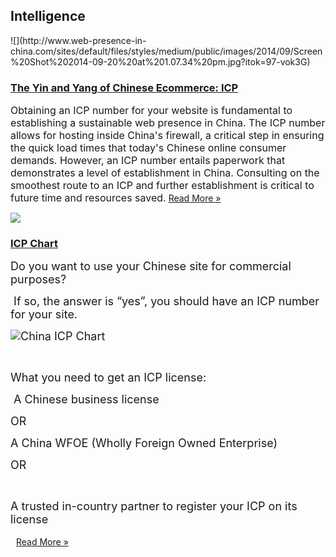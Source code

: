 ## Intelligence
 <div class="intelligence-items"> <article class="intelligence-item"> ![](http://www.web-presence-in-china.com/sites/default/files/styles/medium/public/images/2014/09/Screen%20Shot%202014-09-20%20at%201.07.34%20pm.jpg?itok=97-vok3G) <div class="intelligence-item-content"> 

### [The Yin and Yang of Chinese Ecommerce: ICP](http://www.chinadigitalreview.com/chinese-ecommerce-the-yin-and-yang/ "The Yin and Yang of Chinese Ecommerce: ICP")

<span style="font-size: medium;">Obtaining an ICP number for your website is fundamental to establishing a sustainable web presence in China. The ICP number allows for hosting inside China&apos;s firewall, a critical step in ensuring the quick load times that today&apos;s Chinese online consumer demands. However, an ICP number entails paperwork that demonstrates a level of establishment in China. Consulting on the smoothest route to an ICP and further establishment is critical to future time and resources saved.</span>
 [Read More &#xBB;](http://www.chinadigitalreview.com/chinese-ecommerce-the-yin-and-yang/ "The Yin and Yang of Chinese Ecommerce: ICP") </div> </article> <article class="intelligence-item"> ![](http://www.web-presence-in-china.com/sites/default/files/styles/medium/public/images/2014/10/Screen%20Shot%202014-10-21%20at%2011.40.32%20am.jpg?itok=GcP8FSK7) <div class="intelligence-item-content"> 

### [ICP Chart](http://www.chinadigitalreview.com/china-icp-chart/ "ICP Chart")

<span style="-webkit-font-smoothing: antialiased; font-family: inherit; font-weight: inherit; font-style: inherit; font-size: large;">Do you want to use your Chinese site for commercial purposes?</span>

<span style="-webkit-font-smoothing: antialiased; font-family: inherit; font-weight: inherit; font-style: inherit; font-size: large;">&#xA0;If so, the answer is &#x201C;yes&#x201D;, you should have an ICP number for your site.</span>

<span style="-webkit-font-smoothing: antialiased; font-family: inherit; font-weight: inherit; font-style: inherit; font-size: large;">![China ICP Chart](/sites/default/files/Screen%20Shot%202014-10-21%20at%2011.42.14%20am.jpg)</span>

&#xA0;

<span style="-webkit-font-smoothing: antialiased; font-family: inherit; font-weight: inherit; font-style: inherit; font-size: large;">What you need to get an ICP license:</span>

<span style="-webkit-font-smoothing: antialiased; font-family: inherit; font-weight: inherit; font-style: inherit; font-size: large;">&#xA0;A Chinese business license</span>

<span style="-webkit-font-smoothing: antialiased; font-family: inherit; font-weight: inherit; font-style: inherit; font-size: large;">OR</span>

<span style="-webkit-font-smoothing: antialiased; font-family: inherit; font-weight: inherit; font-style: inherit; font-size: large;">A China WFOE (Wholly Foreign Owned Enterprise)</span>

<span style="-webkit-font-smoothing: antialiased; font-family: inherit; font-weight: inherit; font-style: inherit; font-size: large;">OR</span>

&#xA0;

<span style="-webkit-font-smoothing: antialiased; font-family: inherit; font-weight: inherit; font-style: inherit; font-size: large;">A trusted in-country partner to register your ICP on its license</span>

<span style="-webkit-font-smoothing: antialiased; font-family: inherit; font-weight: inherit; font-style: inherit; font-size: large;">&#xA0;</span>
 [Read More &#xBB;](http://www.chinadigitalreview.com/china-icp-chart/ "ICP Chart") </div> </article> </div>